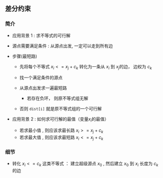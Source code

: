 ## 差分约束

### 简介

* 应用背景 1 :  求不等式的可行解

* 源点需要满足条件 : 从源点出发,  一定可以走到所有边

* 步骤(最短路)

  * 先将每个不等式 $x_i <= x_j + c_k$ 转化为一条从  $x_i$ 到 $x_j$的边， 边权为 $c_k$ 
    
  * 找一个满足条件的源点
  
  * 从源点出发求一遍最短路

    * 若存在负环， 则原不等式组无解
  * 否则 `dist[i]` 就是原不等式组的一个可行解



* 应用背景 2 : 如何求可行解的最值（变量$x_i$的最值）
  * 若求最小值 , 则应该求最长路 $x_i >= x_j + c_k$
  * 若求最大值 , 则应该求最短路 $x_i <= x_j + c_k$



### 细节

* 转化 $x_i <= c_k$  这类不等式 ： 建立超级源点 $x_0$ , 然后建立 $x_0$ 到 $x_i$ 长度为 $c_k$的边